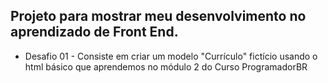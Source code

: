 ## Projeto para mostrar meu desenvolvimento no aprendizado de Front End.

* Desafio 01 - Consiste em criar um modelo "Currículo" fictício usando o html básico que aprendemos no módulo 2 do Curso ProgramadorBR
